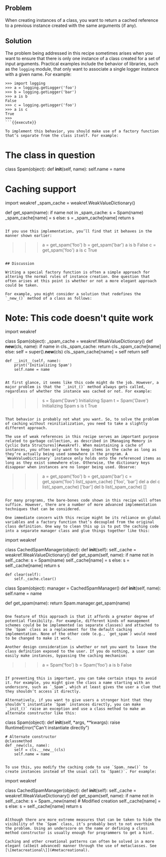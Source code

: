 ## Problem

When creating instances of a class, you want to return a cached reference to a previous instance created with the same arguments (if any).

## Solution

The problem being addressed in this recipe sometimes arises when you want to ensure that there is only one instance of a class created for a set of input arguments. Practical examples include the behavior of libraries, such as the `logging` module, that only want to associate a single logger instance with a given name. For example:

```
>>> import logging
>>> a = logging.getLogger('foo')
>>> b = logging.getLogger('bar')
>>> a is b
False
>>> c = logging.getLogger('foo')
>>> a is c
True
>>>
```{{execute}}

To implement this behavior, you should make use of a factory function that’s separate from the class itself. For example:

```
# The class in question
class Spam(object):
    def __init__(self, name):
        self.name = name

# Caching support
import weakref
_spam_cache = weakref.WeakValueDictionary()

def get_spam(name):
    if name not in _spam_cache:
        s = Spam(name)
        _spam_cache[name] = s
    else:
        s = _spam_cache[name]
    return s
```{{execute}}

If you use this implementation, you’ll find that it behaves in the manner shown earlier:

```
>>> a = get_spam('foo')
>>> b = get_spam('bar')
>>> a is b
False
>>> c = get_spam('foo')
>>> a is c
True
>>>
```{{execute}}

## Discussion

Writing a special factory function is often a simple approach for altering the normal rules of instance creation. One question that often arises at this point is whether or not a more elegant approach could be taken.

For example, you might consider a solution that redefines the `_new_()` method of a class as follows:

```
# Note: This code doesn't quite work
import weakref

class Spam(object):
    _spam_cache = weakref.WeakValueDictionary()
    def __new__(cls, name):
        if name in cls._spam_cache:
            return cls._spam_cache[name]
        else:
            self = super().__new__(cls)
            cls._spam_cache[name] = self
            return self

    def __init__(self, name):
        print('Initializing Spam')
        self.name = name
```{{execute}}

At first glance, it seems like this code might do the job. However, a major problem is that the `_init_()` method always gets called, regardless of whether the instance was cached or not. For example:

```
>>> s = Spam('Dave')
Initializing Spam
>>> t = Spam('Dave')
Initializing Spam
>>> s is t
True
>>>
```{{execute}}

That behavior is probably not what you want. So, to solve the problem of caching without reinitialization, you need to take a slightly different approach.

The use of weak references in this recipe serves an important purpose related to garbage collection, as described in [Managing Memory in Cyclic Data Structures](#weakref). When maintaining a cache of instances, you often only want to keep items in the cache as long as they’re actually being used somewhere in the program. A `WeakValueDictionary` instance only holds onto the referenced items as long as they exist somewhere else. Otherwise, the dictionary keys disappear when instances are no longer being used. Observe:

```
>>> a = get_spam('foo')
>>> b = get_spam('bar')
>>> c = get_spam('foo')
>>> list(_spam_cache)
['foo', 'bar']
>>> del a
>>> del c
>>> list(_spam_cache)
['bar']
>>> del b
>>> list(_spam_cache)
[]
>>>
```{{execute}}

For many programs, the bare-bones code shown in this recipe will often suffice. However, there are a number of more advanced implementation techniques that can be considered.

One immediate concern with this recipe might be its reliance on global variables and a factory function that’s decoupled from the original class definition. One way to clean this up is to put the caching code into a separate manager class and glue things together like this:

```
import weakref

class CachedSpamManager(object):
    def __init__(self):
        self._cache = weakref.WeakValueDictionary()
    def get_spam(self, name):
        if name not in self._cache:
            s = Spam(name)
            self._cache[name] = s
        else:
            s = self._cache[name]
        return s

    def clear(self):
        self._cache.clear()

class Spam(object):
    manager = CachedSpamManager()
    def __init__(self, name):
        self.name = name

def get_spam(name):
    return Spam.manager.get_spam(name)
```{{execute}}

One feature of this approach is that it affords a greater degree of potential flexibility. For example, different kinds of management schemes could be be implemented (as separate classes) and attached to the `Spam` class as a replacement for the default caching implementation. None of the other code (e.g., `get_spam`) would need to be changed to make it work.

Another design consideration is whether or not you want to leave the class definition exposed to the user. If you do nothing, a user can easily make instances, bypassing the caching mechanism:

```
>>> a = Spam('foo')
>>> b = Spam('foo')
>>> a is b
False
>>>
```{{execute}}

If preventing this is important, you can take certain steps to avoid it. For example, you might give the class a name starting with an underscore, such as `_Spam`, which at least gives the user a clue that they shouldn’t access it directly.

Alternatively, if you want to give users a stronger hint that they shouldn’t instantiate `Spam` instances directly, you can make `_init_()` raise an exception and use a class method to make an alternate constructor like this:

```
class Spam(object):
    def __init__(self, *args, **kwargs):
        raise RuntimeError("Can't instantiate directly")

    # Alternate constructor
    @classmethod
    def _new(cls, name):
        self = cls.__new__(cls)
        self.name = name
```{{execute}}

To use this, you modify the caching code to use `Spam._new()` to create instances instead of the usual call to `Spam()`. For example:

```
import weakref

class CachedSpamManager(object):
    def __init__(self):
        self._cache = weakref.WeakValueDictionary()
    def get_spam(self, name):
        if name not in self._cache:
            s = Spam._new(name)          # Modified creation
            self._cache[name] = s
        else:
            s = self._cache[name]
        return s
```{{execute}}

Although there are more extreme measures that can be taken to hide the visibility of the `Spam` class, it’s probably best to not overthink the problem. Using an underscore on the name or defining a class method constructor is usually enough for programmers to get a hint.

Caching and other creational patterns can often be solved in a more elegant (albeit advanced) manner through the use of metaclasses. See [\[metacreational\]](#metacreational).
